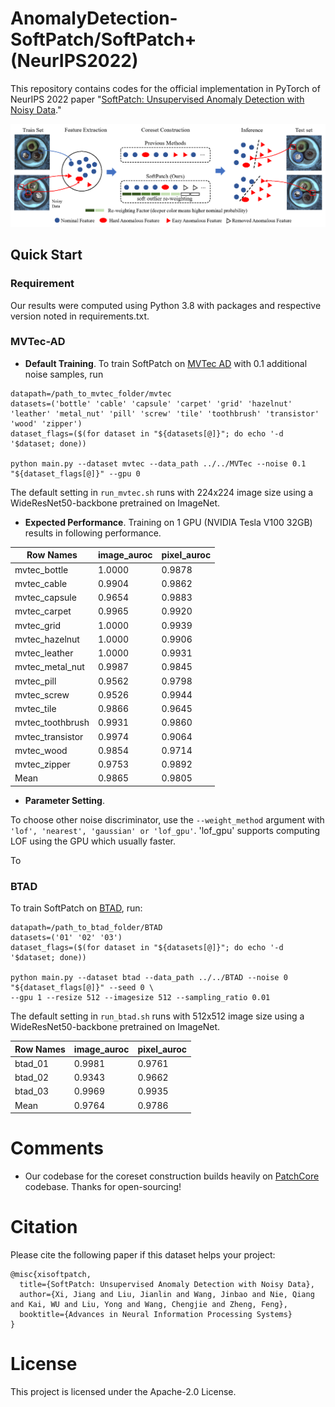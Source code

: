 # AnomalyDetection-SoftPatch/SoftPatch+ (NeurIPS2022)
This repository contains codes for the official implementation in PyTorch of NeurIPS 2022 paper "[SoftPatch: Unsupervised Anomaly Detection with Noisy Data](https://proceedings.neurips.cc//paper_files/paper/2022/hash/637a456d89289769ac1ab29617ef7213-Abstract-Conference.html)."

![softpatch_intuition](images/intuition.png)

## Quick Start

### Requirement
Our results were computed using Python 3.8 with packages and respective version noted in requirements.txt. 

### MVTec-AD

- **Default Training**. To train SoftPatch on [MVTec AD](https://www.mvtec.com/company/research/datasets/mvtec-ad) with 0.1 additional noise samples, run

```
datapath=/path_to_mvtec_folder/mvtec 
datasets=('bottle' 'cable' 'capsule' 'carpet' 'grid' 'hazelnut'
'leather' 'metal_nut' 'pill' 'screw' 'tile' 'toothbrush' 'transistor' 'wood' 'zipper')
dataset_flags=($(for dataset in "${datasets[@]}"; do echo '-d '$dataset; done))

python main.py --dataset mvtec --data_path ../../MVTec --noise 0.1  "${dataset_flags[@]}" --gpu 0
```
The default setting in ```run_mvtec.sh``` runs with 224x224 image size using a WideResNet50-backbone pretrained on ImageNet. 

- **Expected Performance**. Training on 1 GPU (NVIDIA Tesla V100 32GB) results in following performance. 

| Row Names        | image_auroc | pixel_auroc |
|------------------|-------------|-------------|
| mvtec_bottle     | 1.0000      | 0.9878      |
| mvtec_cable      | 0.9904      | 0.9862      |
| mvtec_capsule    | 0.9654      | 0.9883      |
| mvtec_carpet     | 0.9965      | 0.9920      |
| mvtec_grid       | 1.0000      | 0.9939      |
| mvtec_hazelnut   | 1.0000      | 0.9906      |
| mvtec_leather    | 1.0000      | 0.9931      |
| mvtec_metal_nut  | 0.9987      | 0.9845      |
| mvtec_pill       | 0.9562      | 0.9798      |
| mvtec_screw      | 0.9526      | 0.9944      |
| mvtec_tile       | 0.9866      | 0.9645      |
| mvtec_toothbrush | 0.9931      | 0.9860      |
| mvtec_transistor | 0.9974      | 0.9064      |
| mvtec_wood       | 0.9854      | 0.9714      |
| mvtec_zipper     | 0.9753      | 0.9892      |
| Mean             | 0.9865      | 0.9805      |

- **Parameter Setting**.

To choose other noise discriminator, use the ```--weight_method``` argument with ```'lof', 'nearest', 'gaussian' or 'lof_gpu'```. 'lof_gpu' supports computing LOF using the GPU which usually faster. 

To 


### BTAD
To train SoftPatch on [BTAD](https://www.kaggle.com/datasets/thtuan/btad-beantech-anomaly-detection), run:
```
datapath=/path_to_btad_folder/BTAD
datasets=('01' '02' '03')
dataset_flags=($(for dataset in "${datasets[@]}"; do echo '-d '$dataset; done))

python main.py --dataset btad --data_path ../../BTAD --noise 0  "${dataset_flags[@]}" --seed 0 \
--gpu 1 --resize 512 --imagesize 512 --sampling_ratio 0.01
```
The default setting in ```run_btad.sh``` runs with 512x512 image size using a WideResNet50-backbone pretrained on ImageNet.

| Row Names | image_auroc | pixel_auroc |
|-----------|-------------|-------------|
| btad_01   | 0.9981      | 0.9761      |
| btad_02   | 0.9343      | 0.9662      |
| btad_03   | 0.9969      | 0.9935      |
| Mean      | 0.9764      | 0.9786      |

# Comments
- Our codebase for the coreset construction builds heavily on [PatchCore](https://github.com/amazon-science/patchcore-inspection) codebase. Thanks for open-sourcing!

# Citation
Please cite the following paper if this dataset helps your project:
```
@misc{xisoftpatch,
  title={SoftPatch: Unsupervised Anomaly Detection with Noisy Data},
  author={Xi, Jiang and Liu, Jianlin and Wang, Jinbao and Nie, Qiang and Kai, WU and Liu, Yong and Wang, Chengjie and Zheng, Feng},
  booktitle={Advances in Neural Information Processing Systems}
}
```

# License
This project is licensed under the Apache-2.0 License.
